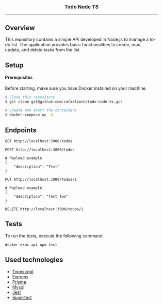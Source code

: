 <p align="center">
  <h3 align="center">Todo Node TS</h3>
</p>

---

## Overview

This repository contains a simple API developed in Node.js to manage a to-do list. The application provides basic functionalities to create, read, update, and delete tasks from the list.

## Setup

#### Prerequisites

Before starting, make sure you have Docker installed on your machine.

```bash
# Clone this repository
$ git clone git@github.com:rafaelzorn/todo-node-ts.git

# Create and start the containers
$ docker-compose up -d
```

## Endpoints

```
GET http://localhost:3000/todos
```

```
POST http://localhost:3000/todos

# Payload example
{
    "description": "Test"
}
```

```
PUT http://localhost:3000/todos/1

# Payload example
{
    "description": "Test Two"
}
```

```
DELETE http://localhost:3000/todos/1
```

## Tests

To run the tests, execute the following command.

```bash
docker exec api npm test
```

## Used technologies

- [Typescript](https://www.typescriptlang.org)
- [Express](https://expressjs.com)
- [Prisma](https://www.prisma.io)
- [Mysql](https://www.mysql.com)
- [Jest](https://jestjs.io)
- [Supertest](https://github.com/ladjs/supertest)
